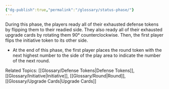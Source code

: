 ```yaml
---
{"dg-publish":true,"permalink":"/glossary/status-phase/"}
---
```


During this phase, the players ready all of their exhausted defense tokens by flipping them to their readied side. They also ready all of their exhausted upgrade cards by rotating them 90° counterclockwise. Then, the first player flips the initiative token to its other side.

- At the end of this phase, the first player places the round token with the next highest number to the side of the play area to indicate the number of the next round.

Related Topics: [[Glossary/Defense Tokens\|Defense Tokens]], [[Glossary/Initiative\|Initiative]], [[Glossary/Round\|Round]], [[Glossary/Upgrade Cards\|Upgrade Cards]]
